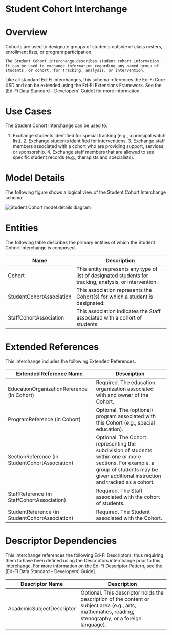 # Student Cohort Interchange

# Overview

Cohorts are used to designate groups of students outside of class rosters, enrollment lists, or program participation.

    The Student Cohort interchange describes student cohort information. It can be used to exchange information regarding any named group of students, or cohort, for tracking, analysis, or intervention.



Like all standard Ed-Fi interchanges, this schema references the Ed-Fi Core XSD and can be extended using the Ed-Fi Extensions Framework. See the [Ed-Fi Data Standard - Developers' Guide] for more information.


# Use Cases

The Student Cohort Interchange can be used to:  

1. Exchange students identified for special tracking (e.g., a principal watch list).
    2. Exchange students identified for interventions.
    3. Exchange staff members associated with a cohort who are providing support, services, or sponsorship.
    4. Exchange staff members that are allowed to see specific student records (e.g., therapists and specialists).


# Model Details

The following figure shows a logical view of the Student Cohort Interchange schema:  

![Student Cohort model details diagram](img/InterchangeStudentCohort-interchange-brief.png)


# Entities

The following table describes the primary entities of which the Student Cohort Interchange is composed.  

| Name | Description |
|----------|-----------------|
| Cohort | This entity represents any type of list of designated students for tracking, analysis, or intervention. |
| StudentCohortAssociation | This association represents the Cohort(s) for which a student is designated. |
| StaffCohortAssociation | This association indicates the Staff associated with a cohort of students. |



# Extended References


This interchange includes the following Extended References.  

| Extended Reference Name | Description |
|-----------------------------|-----------------|
| EducationOrganizationReference (in Cohort) | Required.  The education organization associated with and owner of the Cohort. |
| ProgramReference (in Cohort) | Optional.  The (optional) program associated with this Cohort (e.g., special education). |
| SectionReference (in StudentCohortAssociation) | Optional.  The Cohort representing the subdivision of students within one or more sections. For example, a group of students may be given additional instruction and tracked as a cohort. |
| StaffReference (in StaffCohortAssociation) | Required.  The Staff associated with the cohort of students. |
| StudentReference (in StudentCohortAssociation) | Required.  The Student associated with the Cohort. |



# Descriptor Dependencies

This interchange references the following Ed-Fi Descriptors, thus requiring them to have been defined using the Descriptors interchange prior to this interchange. For more information on the Ed-Fi Descriptor Pattern, see the [Ed-Fi Data Standard - Developers' Guide].  

| Descriptor Name | Description |
|---------------------|-----------------|
| AcademicSubjectDescriptor | Optional.  This descriptor holds the description of the content or subject area (e.g., arts, mathematics, reading, stenography, or a foreign language). |


